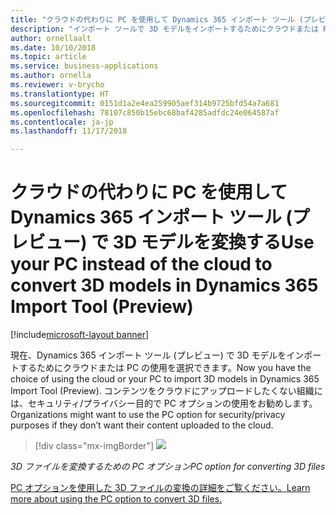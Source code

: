 ```yaml
---
title: "クラウドの代わりに PC を使用して Dynamics 365 インポート ツール (プレビュー) で 3D モデルを変換する"
description: "インポート ツールで 3D モデルをインポートするためにクラウドまたは PC を選択します。"
author: ornellaalt
ms.date: 10/10/2018
ms.topic: article
ms.service: business-applications
ms.author: ornella
ms.reviewer: v-brycho
ms.translationtype: HT
ms.sourcegitcommit: 0151d1a2e4ea259905aef314b9725bfd54a7a681
ms.openlocfilehash: 78107c850b15ebc68baf4285adfdc24e064587af
ms.contentlocale: ja-jp
ms.lasthandoff: 11/17/2018

---
```


# <a name="use-your-pc-instead-of-the-cloud-to-convert-3d-models-in-dynamics-365-import-tool-preview"></a><span data-ttu-id="bbee6-103">クラウドの代わりに PC を使用して Dynamics 365 インポート ツール (プレビュー) で 3D モデルを変換する</span><span class="sxs-lookup"><span data-stu-id="bbee6-103">Use your PC instead of the cloud to convert 3D models in Dynamics 365 Import Tool (Preview)</span></span>

[!include[microsoft-layout banner](../includes/microsoft-layout.md)]

<span data-ttu-id="bbee6-104">現在、Dynamics 365 インポート ツール (プレビュー) で 3D モデルをインポートするためにクラウドまたは PC の使用を選択できます。</span><span class="sxs-lookup"><span data-stu-id="bbee6-104">Now you have the choice of using the cloud or your PC to import 3D models in Dynamics 365 Import Tool (Preview).</span></span> <span data-ttu-id="bbee6-105">コンテンツをクラウドにアップロードしたくない組織には、セキュリティ/プライバシー目的で PC オプションの使用をお勧めします。</span><span class="sxs-lookup"><span data-stu-id="bbee6-105">Organizations might want to use the PC option for security/privacy purposes if they don’t want their content uploaded to the cloud.</span></span>

> [!div class="mx-imgBorder"]
> ![](media/layout-pc.png)

<!--
> ![](media/e4297facdc8705a177df052d06b761e5.png)
-->

<span data-ttu-id="bbee6-106">*3D ファイルを変換するための PC オプション*</span><span class="sxs-lookup"><span data-stu-id="bbee6-106">*PC option for converting 3D files*</span></span>

[<span data-ttu-id="bbee6-107">PC オプションを使用した 3D ファイルの変換の詳細をご覧ください。</span><span class="sxs-lookup"><span data-stu-id="bbee6-107">Learn more about using the PC option to convert 3D files.</span></span>](https://docs.microsoft.com/dynamics365/mixed-reality/layout/user-guide)


